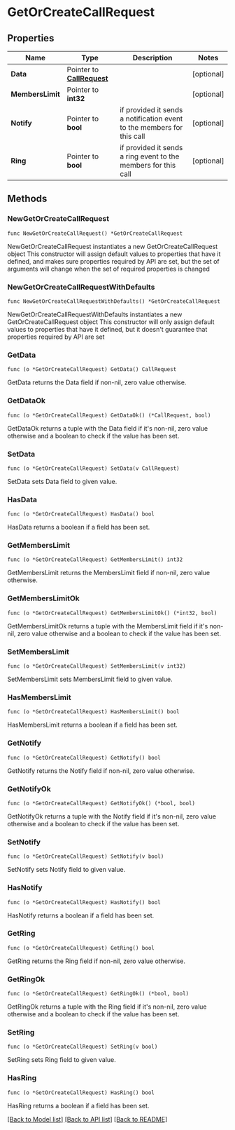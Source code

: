 # GetOrCreateCallRequest

## Properties

Name | Type | Description | Notes
------------ | ------------- | ------------- | -------------
**Data** | Pointer to [**CallRequest**](CallRequest.md) |  | [optional] 
**MembersLimit** | Pointer to **int32** |  | [optional] 
**Notify** | Pointer to **bool** | if provided it sends a notification event to the members for this call | [optional] 
**Ring** | Pointer to **bool** | if provided it sends a ring event to the members for this call | [optional] 

## Methods

### NewGetOrCreateCallRequest

`func NewGetOrCreateCallRequest() *GetOrCreateCallRequest`

NewGetOrCreateCallRequest instantiates a new GetOrCreateCallRequest object
This constructor will assign default values to properties that have it defined,
and makes sure properties required by API are set, but the set of arguments
will change when the set of required properties is changed

### NewGetOrCreateCallRequestWithDefaults

`func NewGetOrCreateCallRequestWithDefaults() *GetOrCreateCallRequest`

NewGetOrCreateCallRequestWithDefaults instantiates a new GetOrCreateCallRequest object
This constructor will only assign default values to properties that have it defined,
but it doesn't guarantee that properties required by API are set

### GetData

`func (o *GetOrCreateCallRequest) GetData() CallRequest`

GetData returns the Data field if non-nil, zero value otherwise.

### GetDataOk

`func (o *GetOrCreateCallRequest) GetDataOk() (*CallRequest, bool)`

GetDataOk returns a tuple with the Data field if it's non-nil, zero value otherwise
and a boolean to check if the value has been set.

### SetData

`func (o *GetOrCreateCallRequest) SetData(v CallRequest)`

SetData sets Data field to given value.

### HasData

`func (o *GetOrCreateCallRequest) HasData() bool`

HasData returns a boolean if a field has been set.

### GetMembersLimit

`func (o *GetOrCreateCallRequest) GetMembersLimit() int32`

GetMembersLimit returns the MembersLimit field if non-nil, zero value otherwise.

### GetMembersLimitOk

`func (o *GetOrCreateCallRequest) GetMembersLimitOk() (*int32, bool)`

GetMembersLimitOk returns a tuple with the MembersLimit field if it's non-nil, zero value otherwise
and a boolean to check if the value has been set.

### SetMembersLimit

`func (o *GetOrCreateCallRequest) SetMembersLimit(v int32)`

SetMembersLimit sets MembersLimit field to given value.

### HasMembersLimit

`func (o *GetOrCreateCallRequest) HasMembersLimit() bool`

HasMembersLimit returns a boolean if a field has been set.

### GetNotify

`func (o *GetOrCreateCallRequest) GetNotify() bool`

GetNotify returns the Notify field if non-nil, zero value otherwise.

### GetNotifyOk

`func (o *GetOrCreateCallRequest) GetNotifyOk() (*bool, bool)`

GetNotifyOk returns a tuple with the Notify field if it's non-nil, zero value otherwise
and a boolean to check if the value has been set.

### SetNotify

`func (o *GetOrCreateCallRequest) SetNotify(v bool)`

SetNotify sets Notify field to given value.

### HasNotify

`func (o *GetOrCreateCallRequest) HasNotify() bool`

HasNotify returns a boolean if a field has been set.

### GetRing

`func (o *GetOrCreateCallRequest) GetRing() bool`

GetRing returns the Ring field if non-nil, zero value otherwise.

### GetRingOk

`func (o *GetOrCreateCallRequest) GetRingOk() (*bool, bool)`

GetRingOk returns a tuple with the Ring field if it's non-nil, zero value otherwise
and a boolean to check if the value has been set.

### SetRing

`func (o *GetOrCreateCallRequest) SetRing(v bool)`

SetRing sets Ring field to given value.

### HasRing

`func (o *GetOrCreateCallRequest) HasRing() bool`

HasRing returns a boolean if a field has been set.


[[Back to Model list]](../README.md#documentation-for-models) [[Back to API list]](../README.md#documentation-for-api-endpoints) [[Back to README]](../README.md)


